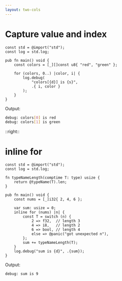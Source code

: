 ```yaml
---
layout: two-cols
---
```

<h1>Capture value and index</h1>

<Transform scale="0.85">

```text {all|7|all}
const std = @import("std");
const log = std.log;

pub fn main() void {
    const colors = [_][]const u8{ "red", "green" };

    for (colors, 0..) |color, i| {
        log.debug(
            "colors[{d}] is {s}",
            .{ i, color }
        );
    }
}
```

Output:

```sh
debug: colors[0] is red
debug: colors[1] is green
```

</Transform>

::right::

<h1>inline for</h1>

<Transform scale="0.85">

```text {all|12|all}
const std = @import("std");
const log = std.log;

fn typeNameLength(comptime T: type) usize {
    return @typeName(T).len;
}

pub fn main() void {
    const nums = [_]i32{ 2, 4, 6 };

    var sum: usize = 0;
    inline for (nums) |n| {
        const T = switch (n) {
            2 => f32,  // length 3
            4 => i8,   // length 2
            6 => bool, // length 4
            else => @panic("got unexpected n"),
        };
        sum += typeNameLength(T);
    }
    log.debug("sum is {d}", .{sum});
}
```

Output:

```sh
debug: sum is 9
```

</Transform>

<!--
We can use a **capture** in a `for` loop. If the captured value is null, the for exits automatically.
We can use a first capture for the value, and a second capture for its index.

- `for` is an expression, like `while`
- `for` can be labeled, like `while`
- `for` can have a `inline` keyword, like `while`

In the example with `typeNameLength`:

- f32 has length 3
- i8 has length 2
- bool has length 4

The capture value (n) and iterator value (nums) of inlined for loops are **compile-time** known.
-->
